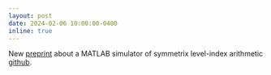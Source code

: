 ```yaml
---
layout: post
date: 2024-02-06 10:00:00-0400
inline: true
---
```


New [preprint](https://arxiv.org/abs/2402.02301) about a MATLAB simulator of symmetrix level-index arithmetic [github](https://github.com/north-numerical-computing/level-index-simulator).